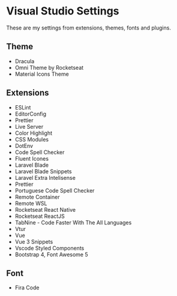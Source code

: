 # Visual Studio Settings

These are my settings from extensions, themes, fonts and plugins.

## Theme

- Dracula
- Omni Theme by Rocketseat
- Material Icons Theme

## Extensions

- ESLint
- EditorConfig
- Prettier
- Live Server
- Color Highlight
- CSS Modules
- DotEnv
- Code Spell Checker
- Fluent Icones
- Laravel Blade
- Laravel Blade Snippets
- Laravel Extra Intelisense
- Prettier
- Portuguese Code Spell Checker
- Remote Container
- Remote WSL
- Rocketseat React Native
- Rocketseat ReactJS
- TabNine - Code Faster With The All Languages
- Vtur
- Vue
- Vue 3 Snippets
- Vscode Styled Components
- Bootstrap 4, Font Awesome 5

## Font

- Fira Code
